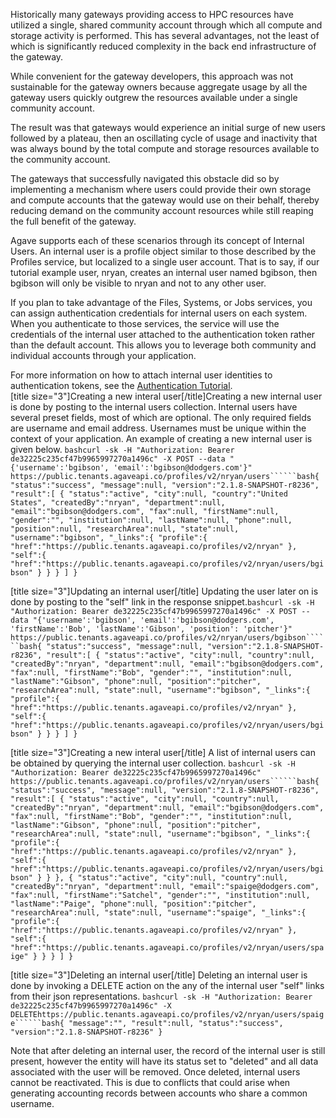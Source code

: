 Historically many gateways providing access to HPC resources have utilized a single, shared community account through which all compute and storage activity is performed. This has several advantages, not the least of which is significantly reduced complexity in the back end infrastructure of the gateway.

While convenient for the gateway developers, this approach was not sustainable for the gateway owners because aggregate usage by all the gateway users quickly outgrew the resources available under a single community account.

The result was that gateways would experience an initial surge of new users followed by a plateau, then an oscillating cycle of usage and inactivity that was always bound by the total compute and storage resources available to the community account.

The gateways that successfully navigated this obstacle did so by implementing a mechanism where users could provide their own storage and compute accounts that the gateway would use on their behalf, thereby reducing demand on the community account resources while still reaping the full benefit of the gateway.

Agave supports each of these scenarios through its concept of Internal Users. An internal user is a profile object similar to those described by the Profiles service, but localized to a single user account. That is to say, if our tutorial example user, nryan, creates an internal user named bgibson, then bgibson will only be visible to nryan and not to any other user.

If you plan to take advantage of the Files, Systems, or Jobs services, you can assign authentication credentials for internal users on each system. When you authenticate to those services, the service will use the credentials of the internal user attached to the authentication token rather than the default account. This allows you to leverage both community and individual accounts through your application. <aside class="notice">For more information on how to attach internal user identities to authentication tokens, see the <a title="Authentication Tutorial" href="http://agaveapi.co/authentication-tutorial/">Authentication Tutorial</a>.</aside>[title size="3"]Creating a new interal user[/title]Creating a new internal user is done by posting to the internal users collection. Internal users have several preset fields, most of which are optional. The only required fields are username and email address. Usernames must be unique within the context of your application. An example of creating a new internal user is given below. ```bashcurl -sk -H "Authorization: Bearer de32225c235cf47b9965997270a1496c" -X POST --data "{'username':'bgibson', 'email':'bgibson@dodgers.com'}" https://public.tenants.agaveapi.co/profiles/v2/nryan/users``````bash{
   "status":"success",
   "message":null,
   "version":"2.1.8-SNAPSHOT-r8236",
   "result":[
      {
         "status":"active",
         "city":null,
         "country":"United States",
         "createdBy":"nryan",
         "department":null,
         "email":"bgibson@dodgers.com",
         "fax":null,
         "firstName":null,
         "gender":"",
         "institution":null,
         "lastName":null,
         "phone":null,
         "position":null,
         "researchArea":null,
         "state":null,
         "username":"bgibson",
         "_links":{
            "profile":{
               "href":"https://public.tenants.agaveapi.co/profiles/v2/nryan"
            },
            "self":{
               "href":"https://public.tenants.agaveapi.co/profiles/v2/nryan/users/bgibson"
            }
         }
      }
   ]
}```

[title size="3"]Updating an internal user[/title] Updating the user later on is done by posting to the "self" link in the response snippet.```bashcurl -sk -H "Authorization: Bearer de32225c235cf47b9965997270a1496c" -X POST --data "{'username':'bgibson', 'email':'bgibson@dodgers.com', 'firstName':'Bob', 'lastName':'Gibson', 'position': 'pitcher'}" https://public.tenants.agaveapi.co/profiles/v2/nryan/users/bgibson``````bash{
   "status":"success",
   "message":null,
   "version":"2.1.8-SNAPSHOT-r8236",
   "result":[
      {
         "status":"active",
         "city":null,
         "country":null,
         "createdBy":"nryan",
         "department":null,
         "email":"bgibson@dodgers.com",
         "fax":null,
         "firstName":"Bob",
         "gender":"",
         "institution":null,
         "lastName":"Gibson",
         "phone":null,
         "position":"pitcher",
         "researchArea":null,
         "state":null,
         "username":"bgibson",
         "_links":{
            "profile":{
               "href":"https://public.tenants.agaveapi.co/profiles/v2/nryan"
            },
            "self":{
               "href":"https://public.tenants.agaveapi.co/profiles/v2/nryan/users/bgibson"
            }
         }
      }
   ]
}```

[title size="3"]Creating a new interal user[/title] A list of internal users can be obtained by querying the internal user collection. ```bashcurl -sk -H "Authorization: Bearer de32225c235cf47b9965997270a1496c" https://public.tenants.agaveapi.co/profiles/v2/nryan/users``````bash{
   "status":"success",
   "message":null,
   "version":"2.1.8-SNAPSHOT-r8236",
   "result":[
      {
         "status":"active",
         "city":null,
         "country":null,
         "createdBy":"nryan",
         "department":null,
         "email":"bgibson@dodgers.com",
         "fax":null,
         "firstName":"Bob",
         "gender":"",
         "institution":null,
         "lastName":"Gibson",
         "phone":null,
         "position":"pitcher",
         "researchArea":null,
         "state":null,
         "username":"bgibson",
         "_links":{
            "profile":{
               "href":"https://public.tenants.agaveapi.co/profiles/v2/nryan"
            },
            "self":{
               "href":"https://public.tenants.agaveapi.co/profiles/v2/nryan/users/bgibson"
            }
         }
      },
      {
         "status":"active",
         "city":null,
         "country":null,
         "createdBy":"nryan",
         "department":null,
         "email":"spaige@dodgers.com",
         "fax":null,
         "firstName":"Satchel",
         "gender":"",
         "institution":null,
         "lastName":"Paige",
         "phone":null,
         "position":"pitcher",
         "researchArea":null,
         "state":null,
         "username":"spaige",
         "_links":{
            "profile":{
               "href":"https://public.tenants.agaveapi.co/profiles/v2/nryan"
            },
            "self":{
               "href":"https://public.tenants.agaveapi.co/profiles/v2/nryan/users/spaige"
            }
         }
      }
   ]
}```

[title size="3"]Deleting an internal user[/title] Deleting an internal user is done by invoking a DELETE action on the any of the internal user "self" links from their json representations. ```bashcurl -sk -H "Authorization: Bearer de32225c235cf47b9965997270a1496c" -X DELETEhttps://public.tenants.agaveapi.co/profiles/v2/nryan/users/spaige``````bash{
   "message":"",
   "result":null,
   "status":"success",
   "version":"2.1.8-SNAPSHOT-r8236"
}```

<alert class="alert-warning">Note that after deleting an internal user, the record of the internal user is still present, however the entity will have its status set to "deleted" and all data associated with the user will be removed. Once deleted, internal users cannot be reactivated. This is due to conflicts that could arise when generating accounting records between accounts who share a common username.</alert>